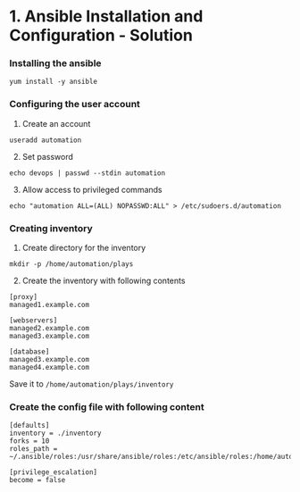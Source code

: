# 1. Ansible Installation and Configuration - Solution

### Installing the ansible
```
yum install -y ansible
```

### Configuring the user account
1. Create an account
```
useradd automation
```
2. Set password
```
echo devops | passwd --stdin automation
```
3. Allow access to privileged commands
```
echo "automation ALL=(ALL) NOPASSWD:ALL" > /etc/sudoers.d/automation
```
### Creating inventory
1. Create directory for the inventory
```
mkdir -p /home/automation/plays
```
2. Create the inventory with following contents
```
[proxy]
managed1.example.com

[webservers]
managed2.example.com
managed3.example.com

[database]
managed3.example.com
managed4.example.com
```
Save it to `/home/automation/plays/inventory`

### Create the config file with following content
```
[defaults]
inventory = ./inventory
forks = 10
roles_path = ~/.ansible/roles:/usr/share/ansible/roles:/etc/ansible/roles:/home/automation/plays/roles

[privilege_escalation]
become = false
```
